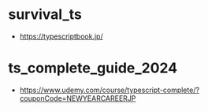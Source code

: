 # survival_ts
* https://typescriptbook.jp/

# ts_complete_guide_2024
* https://www.udemy.com/course/typescript-complete/?couponCode=NEWYEARCAREERJP
